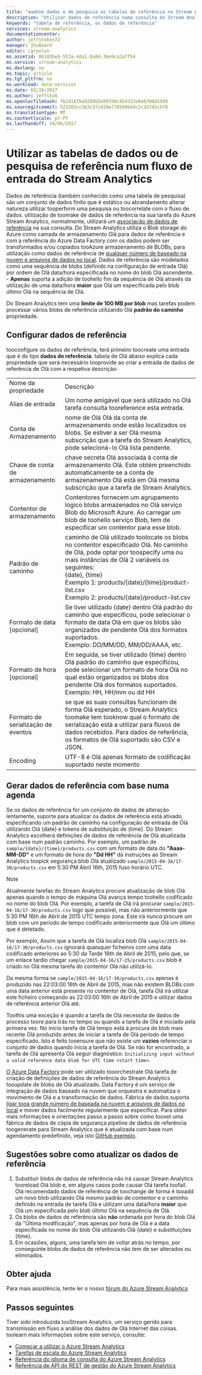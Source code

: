```yaml
---
title: "aaaUse dados e de pesquisa as tabelas de referência no Stream Analytics | Microsoft Docs"
description: "Utilizar dados de referência numa consulta do Stream Analytics"
keywords: "tabela de referência, os dados de referência"
services: stream-analytics
documentationcenter: 
author: jeffstokes72
manager: jhubbard
editor: cgronlun
ms.assetid: 06103be5-553a-4da1-8a8d-3be9ca2aff54
ms.service: stream-analytics
ms.devlang: na
ms.topic: article
ms.tgt_pltfrm: na
ms.workload: data-services
ms.date: 03/28/2017
ms.author: jeffstok
ms.openlocfilehash: fb1d18fba920db5e097d0c95d333e8e8390d1589
ms.sourcegitcommit: 523283cc1b3c37c428e77850964dc1c33742c5f0
ms.translationtype: MT
ms.contentlocale: pt-PT
ms.lasthandoff: 10/06/2017
---
```

# <a name="using-reference-data-or-lookup-tables-in-a-stream-analytics-input-stream"></a>Utilizar as tabelas de dados ou de pesquisa de referência num fluxo de entrada do Stream Analytics
Dados de referência (também conhecido como uma tabela de pesquisa) são um conjunto de dados finito que é estático ou abrandamento alterar natureza utilizar tooperform uma pesquisa ou toocorrelate com o fluxo de dados. utilização de toomake de dados de referência na sua tarefa do Azure Stream Analytics, normalmente, utilizará um [associação de dados de referência](https://msdn.microsoft.com/library/azure/dn949258.aspx) na sua consulta. Do Stream Analytics utiliza o Blob storage do Azure como camada de armazenamento Olá para dados de referência e com a referência do Azure Data Factory com os dados podem ser transformados e/ou copiados tooAzure armazenamento de BLOBs, para utilização como dados de referência de [qualquer número de baseado na nuvem e arquivos de dados no local](../data-factory/data-factory-data-movement-activities.md). Dados de referência são modelados como uma sequência de blobs (definido na configuração de entrada Olá) por ordem de Olá data/hora especificada no nome do blob Olá ascendente. - **Apenas** suporta a adição de toohello fim da sequência de Olá através da utilização de uma data/hora **maior** que Olá um especificada pelo blob último Olá na sequência de Olá.

Do Stream Analytics tem uma **limite de 100 MB por blob** mas tarefas podem processar vários blobs de referência utilizando Olá **padrão do caminho** propriedade.


## <a name="configuring-reference-data"></a>Configurar dados de referência
tooconfigure os dados de referência, terá primeiro toocreate uma entrada que é do tipo **dados de referência**. tabela de Olá abaixo explica cada propriedade que será necessário tooprovide ao criar a entrada de dados de referência de Olá com a respetiva descrição:


<table>
<tbody>
<tr>
<td>Nome da propriedade</td>
<td>Descrição</td>
</tr>
<tr>
<td>Alias de entrada</td>
<td>Um nome amigável que será utilizado no Olá tarefa consulta tooreference esta entrada.</td>
</tr>
<tr>
<td>Conta de Armazenamento</td>
<td>nome de Olá Olá da conta de armazenamento onde estão localizados os blobs. Se estiver a ser Olá mesma subscrição que a tarefa do Stream Analytics, pode selecioná-lo Olá lista pendente.</td>
</tr>
<tr>
<td>Chave de conta de armazenamento</td>
<td>chave secreta Olá associada à conta de armazenamento Olá. Este obtém preenchido automaticamente se a conta de armazenamento Olá está em Olá mesma subscrição que a tarefa de Stream Analytics.</td>
</tr>
<tr>
<td>Contentor de armazenamento</td>
<td>Contentores fornecem um agrupamento lógico blobs armazenados no Olá serviço Blob do Microsoft Azure. Ao carregar um blob de toohello serviço Blob, tem de especificar um contentor para esse blob.</td>
</tr>
<tr>
<td>Padrão de caminho</td>
<td>caminho de Olá utilizado toolocate os blobs no contentor especificado Olá. No caminho de Olá, pode optar por toospecify uma ou mais instâncias de Olá 2 variáveis os seguintes:<BR>{date}, {time}<BR>Exemplo 1: products/{date}/{time}/product-list.csv<BR>Exemplo 2: products/{date}/product-list.csv
</tr>
<tr>
<td>Formato de data [opcional]</td>
<td>Se tiver utilizado {date} dentro Olá padrão do caminho que especificou, pode selecionar o formato de data Olá em que os blobs são organizados de pendente Olá dos formatos suportados.<BR>Exemplo: DD/MM/DD, MM/DD/AAAA, etc.</td>
</tr>
<tr>
<td>Formato de hora [opcional]</td>
<td>Em seguida, se tiver utilizado {time} dentro Olá padrão do caminho que especificou, pode selecionar um formato de hora Olá no qual estão organizados os blobs dos pendente Olá dos formatos suportados.<BR>Exemplo: HH, HH/mm ou dd HH</td>
</tr>
<tr>
<td>Formato de serialização de eventos</td>
<td>se que as suas consultas funcionam de forma Olá esperado, o Stream Analytics toomake tem tooknow qual o formato de serialização está a utilizar para fluxos de dados recebidos. Para dados de referência, os formatos de Olá suportado são CSV e JSON.</td>
</tr>
<tr>
<td>Encoding</td>
<td>UTF-8 é Olá apenas formato de codificação suportado neste momento</td>
</tr>
</tbody>
</table>

## <a name="generating-reference-data-on-a-schedule"></a>Gerar dados de referência com base numa agenda
Se os dados de referência for um conjunto de dados de alteração lentamente, suporte para atualizar os dados de referência está ativado, especificando um padrão de caminho na configuração de entrada de Olá utilizando Olá {date} e tokens de substituição de {time}. Do Stream Analytics escolherá definições de dados de referência de Olá atualizada com base num padrão caminho. Por exemplo, um padrão de `sample/{date}/{time}/products.csv` com um formato de data do **"Aaaa-MM-DD"** e um formato de hora do **"Dd HH"** dá instruções ao Stream Analytics toopick segurança blob Olá atualizado `sample/2015-04-16/17-30/products.csv` em 5:30 PM Abril 16th, 2015 fuso horário UTC.

> [!NOTE]
> Atualmente tarefas do Stream Analytics procure atualização de blob Olá apenas quando o tempo de máquina Olá avança tempo toohello codificado no nome do blob Olá. Por exemplo, a tarefa de Olá irá procurar `sample/2015-04-16/17-30/products.csv` logo que possível, mas não anteriormente que 5:30 PM 16th de Abril de 2015 UTC tempo zona. Este irá *nunca* procure um blob com um período de tempo codificado anteriormente que Olá um último que é detetado.
> 
> Por exemplo, Assim que a tarefa de Olá localiza blob Olá `sample/2015-04-16/17-30/products.csv` ignorará quaisquer ficheiros com uma data codificado anteriores ao 5:30 da Tarde 16th de Abril de 2015, pelo que, se um enlace tardio chegar `sample/2015-04-16/17-25/products.csv` blob é criado no Olá mesma tarefa do contentor Olá não utilizá-lo.
> 
> Da mesma forma se `sample/2015-04-16/17-30/products.csv` apenas é produzido nas 22:03:00 16th de Abril de 2015, mas não existem BLOBs com uma data anterior está presente no contentor de Olá, tarefa Olá irá utilizar este ficheiro começando as 22:03:00 16th de Abril de 2015 e utilizar dados de referência anterior Olá até.
> 
> Toothis uma exceção é quando a tarefa de Olá necessita de dados de processo toore para trás no tempo ou quando a tarefa de Olá é iniciado pela primeira vez. No início tarefa de Olá tempo está à procura de blob mais recente Olá produzido antes de iniciar a tarefa de Olá período de tempo especificado. Isto é feito tooensure que não existe um **vazios** referenciar o conjunto de dados quando inicia a tarefa de Olá. Se não for encontrado, a tarefa de Olá apresenta Olá seguir diagnóstico: `Initializing input without a valid reference data blob for UTC time <start time>`.
> 
> 

[O Azure Data Factory](https://azure.microsoft.com/documentation/services/data-factory/) pode ser utilizado tooorchestrate Olá tarefa de criação de definições de dados de referência do Stream Analytics tooupdate de blobs de Olá atualizado. Data Factory é um serviço de integração de dados baseado na nuvem que orquestra e automatiza o movimento de Olá e a transformação de dados. Fábrica de dados suporta [ligar tooa grande número de baseada na nuvem e arquivos de dados no local](../data-factory/data-factory-data-movement-activities.md) e mover dados facilmente regularmente que especificar. Para obter mais informações e orientações passo a passo sobre como tooset uma fábrica de dados de cópia de segurança pipeline de dados de referência toogenerate para Stream Analytics que é atualizada com base num agendamento predefinido, veja isto [GitHub exemplo](https://github.com/Azure/Azure-DataFactory/tree/master/Samples/ReferenceDataRefreshForASAJobs).

## <a name="tips-on-refreshing-your-reference-data"></a>Sugestões sobre como atualizar os dados de referência
1. Substituir blobs de dados de referência não irá causar Stream Analytics tooreload Olá blob e, em alguns casos pode causar Olá tarefa toofail. Olá recomendado dados de referência de toochange de forma é tooadd um novo blob utilizando Olá mesmo padrão de contentor e o caminho definido na entrada de tarefa Olá e utilizam uma data/hora **maior** que Olá um especificada pelo blob último Olá na sequência de Olá.
2. Os blobs de dados de referência são **não** ordenada por hora do blob Olá da "Última modificação", mas apenas por hora de Olá e a data especificada no nome do blob Olá utilizando Olá {date} e substituições {time}.
3. Em ocasiões, alguns, uma tarefa tem de voltar atrás no tempo, por conseguinte blobs de dados de referência não tem de ser alterados ou eliminados.

## <a name="get-help"></a>Obter ajuda
Para mais assistência, tente ler o nosso [fórum do Azure Stream Analytics](https://social.msdn.microsoft.com/Forums/en-US/home?forum=AzureStreamAnalytics)

## <a name="next-steps"></a>Passos seguintes
Tiver sido introduzida tooStream Analytics, um serviço gerido para transmissão em fluxo a análise dos dados de Olá Internet das coisas. toolearn mais informações sobre este serviço, consulte:

* [Começar a utilizar o Azure Stream Analytics](stream-analytics-real-time-fraud-detection.md)
* [Tarefas de escala do Azure Stream Analytics](stream-analytics-scale-jobs.md)
* [Referência do idioma de consulta do Azure Stream Analytics](https://msdn.microsoft.com/library/azure/dn834998.aspx)
* [Referência de API do REST de gestão do Azure Stream Analytics](https://msdn.microsoft.com/library/azure/dn835031.aspx)

<!--Link references-->
[stream.analytics.developer.guide]: ../stream-analytics-developer-guide.md
[stream.analytics.scale.jobs]: stream-analytics-scale-jobs.md
[stream.analytics.introduction]: stream-analytics-real-time-fraud-detection.md
[stream.analytics.get.started]: stream-analytics-get-started.md
[stream.analytics.query.language.reference]: http://go.microsoft.com/fwlink/?LinkID=513299
[stream.analytics.rest.api.reference]: http://go.microsoft.com/fwlink/?LinkId=517301

